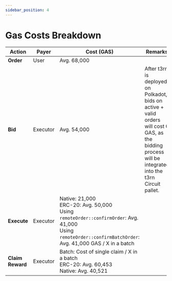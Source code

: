 ```yaml
---
sidebar_position: 4
---
```


# Gas Costs Breakdown

| Action           | Payer    | Cost (GAS)                                                                                                                                                                 | Remarks                                                                                                                                                    |
| ---------------- | -------- | -------------------------------------------------------------------------------------------------------------------------------------------------------------------------- | ---------------------------------------------------------------------------------------------------------------------------------------------------------- |
| **Order**        | User     | Avg. 68,000                                                                                                                                                                |                                                                                                                                                            |
| **Bid**          | Executor | Avg. 54,000                                                                                                                                                                | After t3rn is deployed on Polkadot, bids on active + valid orders will cost 0 GAS, as the bidding process will be integrated into the t3rn Circuit pallet. |
| **Execute**      | Executor | Native: 21,000 <br/> ERC-20: Avg. 50,000 <br/> Using `remoteOrder::confirmOrder`: Avg. 41,000 <br/> Using `remoteOrder::confirmBatchOrder`: Avg. 41,000 GAS / X in a batch |                                                                                                                                                            |
| **Claim Reward** | Executor | Batch: Cost of single claim / X in a batch <br/> ERC-20: Avg. 60,453 <br/> Native: Avg. 40,521                                                                             |                                                                                                                                                            |
